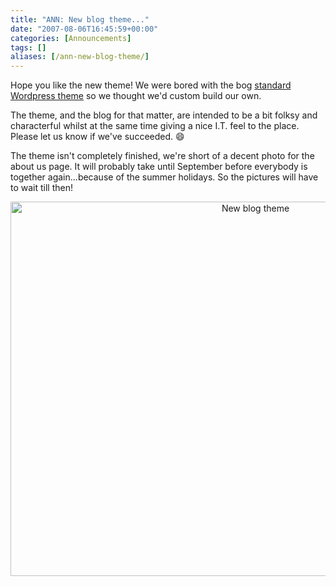 ```yaml
---
title: "ANN: New blog theme..."
date: "2007-08-06T16:45:59+00:00"
categories: [Announcements]
tags: []
aliases: [/ann-new-blog-theme/]
---
```


Hope you like the new theme! We were bored with the bog <a href="http://themes.wordpress.net/columns/2-columns/727/nikynik-orange-2/">standard Wordpress theme</a> so we thought we'd custom build our own.

The theme, and the blog for that matter, are intended to be a bit folksy and characterful whilst at the same time giving a nice I.T. feel to the place. Please let us know if we've succeeded. :smile:

The theme isn't completely finished, we're short of a decent photo for the about us page. It will probably take until September before everybody is together again...because of the summer holidays. So the pictures will have to wait till then!
<p style="text-align: center;"><a title="New blog theme" href="/images/uploads/2007/08/blog.JPG"><img class="aligncenter" alt="New blog theme" src="/images/uploads/2007/08/blog.JPG" width="768" height="599" /></a></p>

